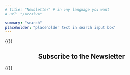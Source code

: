 ```yaml
---
# title: "Newsletter" # in any language you want
# url: "/archive"

summary: "search"
placeholder: "placeholder text in search input box"
---
```




{{<rawhtml>}}

<center>
  <h2>Subscribe to the Newsletter</h1>
</center>

<center> <script async src="https://eocampaign1.com/form/1559edaa-677c-11f0-bbd4-eb13bbfcc584.js" data-form="1559edaa-677c-11f0-bbd4-eb13bbfcc584"></script></center>
{{</rawhtml>}}
